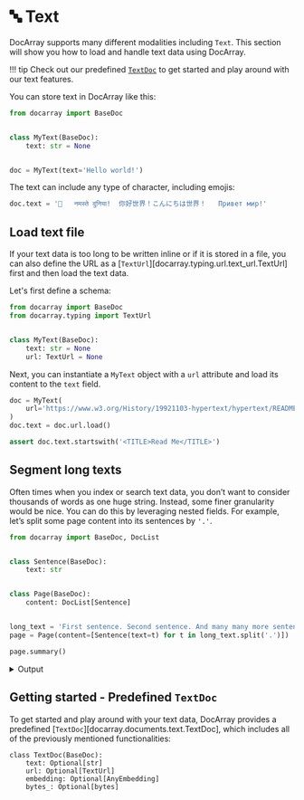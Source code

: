 
# 🔤 Text

DocArray supports many different modalities including `Text`.
This section will show you how to load and handle text data using DocArray.

!!! tip
    Check out our predefined [`TextDoc`](#getting-started-predefined-textdoc) to get started and play around with our text features.

You can store text in DocArray like this:

```python
from docarray import BaseDoc


class MyText(BaseDoc):
    text: str = None


doc = MyText(text='Hello world!')
```

The text can include any type of character, including emojis:

```python
doc.text = '👋	नमस्ते दुनिया!	你好世界！こんにちは世界！	Привет мир!'
```

## Load text file

If your text data is too long to be written inline or if it is stored in a file, you can also define the URL as a [`TextUrl`][docarray.typing.url.text_url.TextUrl] first and then load the text data.

Let's first define a schema:

```python
from docarray import BaseDoc
from docarray.typing import TextUrl


class MyText(BaseDoc):
    text: str = None
    url: TextUrl = None
```
Next, you can instantiate a `MyText` object with a `url` attribute and load its content to the `text` field.
```python
doc = MyText(
    url='https://www.w3.org/History/19921103-hypertext/hypertext/README.html',
)
doc.text = doc.url.load()

assert doc.text.startswith('<TITLE>Read Me</TITLE>')
```

##  Segment long texts

Often times when you index or search text data, you don’t want to consider thousands of words as one huge string. 
Instead, some finer granularity would be nice. You can do this by leveraging nested fields. For example, let’s split some page content into its sentences by `'.'`.

```python
from docarray import BaseDoc, DocList


class Sentence(BaseDoc):
    text: str


class Page(BaseDoc):
    content: DocList[Sentence]


long_text = 'First sentence. Second sentence. And many many more sentences.'
page = Page(content=[Sentence(text=t) for t in long_text.split('.')])

page.summary()
```
<details>
    <summary>Output</summary>
    ``` { .text .no-copy }
    📄 Page : 13d909a ...
    └── 💠 content: DocList[Sentence]
        ├── 📄 Sentence : 6725382 ...
        │   ╭────────────────┬─────────────────────╮
        │   │ Attribute      │ Value               │
        │   ├────────────────┼─────────────────────┤
        │   │ text: str      │ First sentence      │
        │   ╰────────────────┴─────────────────────╯
        ├── 📄 Sentence : 17a934c ...
        │   ╭───────────────┬──────────────────────╮
        │   │ Attribute     │ Value                │
        │   ├───────────────┼──────────────────────┤
        │   │ text: str     │  Second sentence     │
        │   ╰───────────────┴──────────────────────╯
        └── ... 2 more Sentence documents
    ```
</details>

## Getting started - Predefined `TextDoc`

To get started and play around with your text data, DocArray provides a predefined [`TextDoc`][docarray.documents.text.TextDoc], which includes all of the previously mentioned functionalities:

``` { .python }
class TextDoc(BaseDoc):
    text: Optional[str]
    url: Optional[TextUrl]
    embedding: Optional[AnyEmbedding]
    bytes_: Optional[bytes]
```

